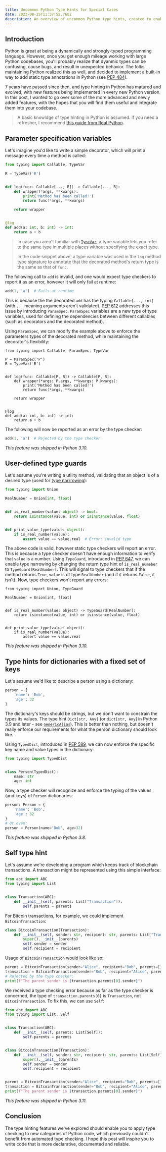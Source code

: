 ```yaml
---
title: Uncommon Python Type Hints for Special Cases
date: 2023-08-25T11:37:52.768Z
description: An overview of uncommon Python type hints, created to enable type hinting of edge-cases in complex modules and applications.
---
```


## Introduction

Python is great at being a dynamically and strongly-typed programming language. However, once you get enough mileage working with large Python codebases, you'll probably realize that dyanmic types can be confusing, cause bugs, and result in unexpected behavior. The folks maintaining Python realized this as well, and decided to implement a built-in way to add static type annotations in Python (see [PEP 484](https://www.python.org/dev/peps/pep-0484/)).

7 years have passed since then, and type hinting in Python has matured and evolved, with new features being implemented in every new Python version. In this post, I wanted to go over some of the more advanced and newly added features, with the hopes that you will find them useful and integrate them into your codebase.

> A basic knowldge of type hinting in Python is assumed. If you need a refresher, I recommend [this guide from Real Python](https://realpython.com/python-type-checking/).

## Parameter specification variables

Let's imagine you'd like to write a simple decorator, which will print a message every time a method is called:

```python
from typing import Callable, TypeVar

R = TypeVar('R')


def log(func: Callable[..., R]) -> Callable[..., R]:
	def wrapper(*args, **kwargs):
		print('Method has been called!')
		return func(*args, **kwargs)

	return wrapper


@log
def add(a: int, b: int) -> int:
	return a + b
```

> In case you aren't familiar with [`TypeVar`](https://docs.python.org/3/library/typing.html#typing.TypeVar), a type variable lets you refer to the same type in multiple places without specifying the exact type.
>
> In the code snippet above, a type variable was used in the `log` method type signature to annotate that the decorated method's return type is the same as that of `func`.

The following call to `add` is invalid, and one would expect type checkers to report it as an error, however it will only fail at runtime:

```python
add(1, 'a')  # Fails at runtime
```

This is because the the decorated `add` has the typing `Callable[..., int]` (with `...` meaning arguments aren't validated). [PEP 612](https://www.python.org/dev/peps/pep-0612/) addresses this issue by introducing `ParamSpec`. `ParamSpec` variables are a new type of type variables, used for defining the dependencies between different callables (such as decorators and the decorated method).

Using `ParamSpec`, we can modify the example above to enforce the parameters types of the decorated method, while maintaining the decorator's flexibility:

```python{1,3,7-8}
from typing import Callable, ParamSpec, TypeVar

P = ParamSpec('P')
R = TypeVar('R')


def log(func: Callable[P, R]) -> Callable[P, R]:
	def wrapper(*args: P.args, **kwargs: P.kwargs):
		print('Method has been called!')
		return func(*args, **kwargs)

	return wrapper


@log
def add(a: int, b: int) -> int:
	return a + b
```

The following will now be reported as an error by the type checker:

```python
add(1, 'a')  # Rejected by the type checker
```

_This feature was shipped in Python 3.10._

## User-defined type guards

Let's assume you're writing a utility method, validating that an object is of a desired type (used for [type narrrowing](https://mypy.readthedocs.io/en/latest/type_narrowing.html)):

```python
from typing import Union

RealNumber = Union[int, float]


def is_real_number(value: object) -> bool:
	return isinstance(value, int) or isinstance(value, float)


def print_value_type(value: object):
	if is_real_number(value):
		assert value == value.real  # Error: invalid type
```

The above code is valid, however static type checkers will report an error. This is because a type checker doesn't have enough information to verify that `value` is a number. Using `TypeGuard`, introduced in [PEP 647](https://www.python.org/dev/peps/pep-0647/), we can enable type narrowing by changing the return type hint of `is_real_numeber` to `TypeGuard[RealNumber]`. This will signal to type checkers that if the method returns `True`, `value` is of type `RealNumber` (and if it returns `False`, it isn't). Now, type checkers won't report any errors:

```python{1,6}
from typing import Union, TypeGuard

RealNumber = Union[int, float]


def is_real_number(value: object) -> TypeGuard[RealNumber]:
	return isinstance(value, int) or isinstance(value, float)


def print_value_type(value: object):
	if is_real_number(value):
		assert value == value.real
```

_This feature was shipped in Python 3.10._

## Type hints for dictionaries with a fixed set of keys

Let's assume we'd like to describe a person using a dictionary:

```python
person = {
	'name': 'Bob',
	'age': 32
}
```

The dictionary's keys should be strings, but we don't want to constrain the types its values. The type hint `Dict[str, Any]` (or `dict[str, Any`] in Python 3.9 and later - see [`GenericAlias`](https://docs.python.org/3/library/stdtypes.html#types-genericalias)). This is better than nothing, but doesn't really enforce our requirements for what the person dictionary should look like.

Using `TypedDict`, introduced in [PEP 589](https://www.python.org/dev/peps/pep-0589/), we can now enforce the specific key name and value types in the dictionary:

```python
from typing import TypedDict


class Person(TypedDict):
	name: str
	age: int
```

Now, a type checker will recognize and enforce the typing of the values (and keys) of `Person` dictionaries:

```python
person: Person = {
	'name': 'Bob',
	'age': 32
}
# Or even:
person = Person(name='Bob', age=32)
```

_This feature was shipped in Python 3.8._

## Self type hint

Let's assume we're developing a program which keeps track of blockchain transactions. A transaction might be represented using this simple interface:

```python
from abc import ABC
from typing import List


class Transaction(ABC):
	def __init__(self, parents: List["Transaction"]):
		self.parents = parents
```

For Bitcoin transactions, for example, we could implement `BitcoinTransaction`:

```python
class BitcoinTransaction(Transaction):
    def __init__(self, sender: str, recipient: str, parents: List["Transaction"]):
        super().__init__(parents)
        self.sender = sender
        self.recipient = recipient
```

Usage of `BitcoinTransaction` would look like so:

```python
parent = BitcoinTransaction(sender="Alice", recipient="Bob", parents=[])
transaction = BitcoinTransaction(sender="Bob", recipient="Alice", parents=[parent])
# Rejected by the type checker:
print(f"The parent sender is {transaction.parents[0].sender}")
```

We received a type checking error because as far as the type checker is concerned, the type of `transaction.parents[0]` is `Transaction`, not `BitcoinTransaction`. To fix this, we can use `Self`:

```python
from abc import ABC
from typing import List, Self


class Transaction(ABC):
    def __init__(self, parents: List[Self]):
        self.parents = parents


class BitcoinTransaction(Transaction):
    def __init__(self, sender: str, recipient: str, parents: List[Self]):
        super().__init__(parents)
        self.sender = sender
        self.recipient = recipient


parent = BitcoinTransaction(sender="Alice", recipient="Bob", parents=[])
transaction = BitcoinTransaction(sender="Bob", recipient="Alice", parents=[parent])
print(f"The parent sender is {transaction.parents[0].sender}")
```

_This feature was shipped in Python 3.11._

## Conclusion

The type hinting features we've explored should enable you to apply type checking to new categories of Python code, which previously couldn't benefit from automated type checking. I hope this post will inspire you to write code that is more declarative, documented and reliable.
